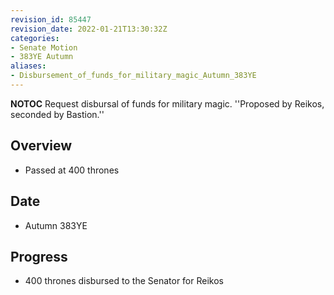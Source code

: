 ```yaml
---
revision_id: 85447
revision_date: 2022-01-21T13:30:32Z
categories:
- Senate Motion
- 383YE Autumn
aliases:
- Disbursement_of_funds_for_military_magic_Autumn_383YE
---
```



__NOTOC__
Request disbursal of funds for military magic.
''Proposed by Reikos, seconded by Bastion.''
## Overview
* Passed at 400 thrones

## Date
* Autumn 383YE

## Progress
* 400 thrones disbursed to the Senator for Reikos